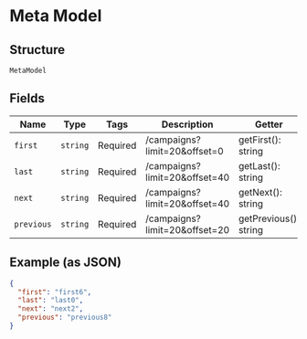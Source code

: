 
# Meta Model

## Structure

`MetaModel`

## Fields

| Name | Type | Tags | Description | Getter | Setter |
|  --- | --- | --- | --- | --- | --- |
| `first` | `string` | Required | /campaigns?limit=20&offset=0 | getFirst(): string | setFirst(string first): void |
| `last` | `string` | Required | /campaigns?limit=20&offset=40 | getLast(): string | setLast(string last): void |
| `next` | `string` | Required | /campaigns?limit=20&offset=40 | getNext(): string | setNext(string next): void |
| `previous` | `string` | Required | /campaigns?limit=20&offset=20 | getPrevious(): string | setPrevious(string previous): void |

## Example (as JSON)

```json
{
  "first": "first6",
  "last": "last0",
  "next": "next2",
  "previous": "previous8"
}
```

